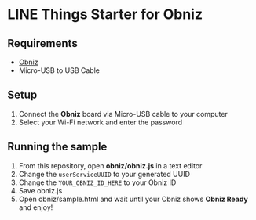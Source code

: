 # LINE Things Starter for Obniz

## Requirements
* [Obniz](https://obniz.myshopify.com/)
* Micro-USB to USB Cable

## Setup
1. Connect the **Obniz** board via Micro-USB cable to your computer
2. Select your Wi-Fi network and enter the password

## Running the sample
1. From this repository, open **obniz/obniz.js** in a text editor
2. Change the `userServiceUUID` to your generated UUID
3. Change the `YOUR_OBNIZ_ID_HERE` to your Obniz ID
4. Save obniz.js
3. Open obniz/sample.html and wait until your Obniz shows **Obniz Ready** and enjoy!
